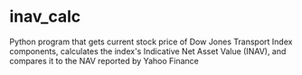 # inav_calc
Python program that gets current stock price of Dow Jones Transport Index components, calculates the index's Indicative Net Asset Value (INAV), and compares it to the NAV reported by Yahoo Finance
